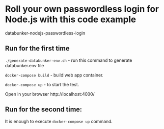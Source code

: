 # Roll your own passwordless login for Node.js with this code example
databunker-nodejs-passwordless-login

## Run for the first time

```./generate-databunker-env.sh``` - run this command to generate databunker.env file

```docker-compose build``` - build web app container.

```docker-compose up``` - to start the test.


Open in your browser http://localhost:4000/

## Run for the second time:

It is enough to execute ```docker-compose up``` command.
